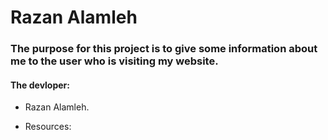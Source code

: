 # Razan Alamleh

### The purpose for this project is to give some information about me to the user who is visiting my website.

#### The devloper:
- Razan Alamleh.

- Resources:

